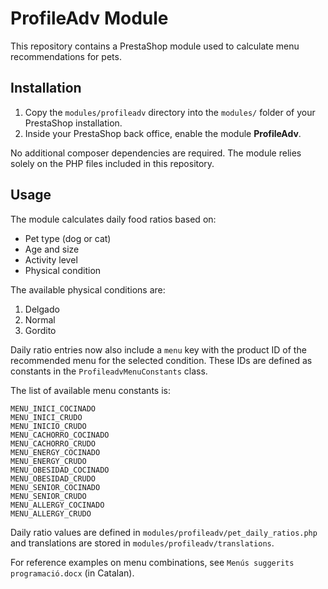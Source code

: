 # ProfileAdv Module

This repository contains a PrestaShop module used to calculate menu recommendations for pets.

## Installation
1. Copy the `modules/profileadv` directory into the `modules/` folder of your PrestaShop installation.
2. Inside your PrestaShop back office, enable the module **ProfileAdv**.

No additional composer dependencies are required. The module relies solely on the PHP files included in this repository.

## Usage
The module calculates daily food ratios based on:
- Pet type (dog or cat)
- Age and size
- Activity level
- Physical condition

The available physical conditions are:
1. Delgado
2. Normal
3. Gordito

Daily ratio entries now also include a `menu` key with the product ID of the
recommended menu for the selected condition. These IDs are defined as constants
in the `ProfileadvMenuConstants` class.

The list of available menu constants is:

```
MENU_INICI_COCINADO
MENU_INICI_CRUDO
MENU_INICIO_CRUDO
MENU_CACHORRO_COCINADO
MENU_CACHORRO_CRUDO
MENU_ENERGY_COCINADO
MENU_ENERGY_CRUDO
MENU_OBESIDAD_COCINADO
MENU_OBESIDAD_CRUDO
MENU_SENIOR_COCINADO
MENU_SENIOR_CRUDO
MENU_ALLERGY_COCINADO
MENU_ALLERGY_CRUDO
```

Daily ratio values are defined in `modules/profileadv/pet_daily_ratios.php` and translations are stored in `modules/profileadv/translations`.

For reference examples on menu combinations, see `Menús suggerits programació.docx` (in Catalan).
